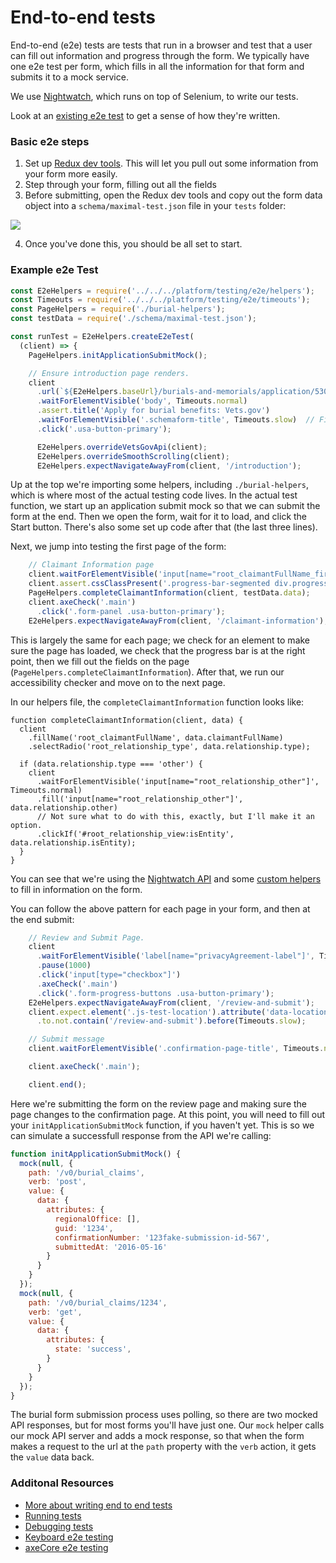 # End-to-end tests

End-to-end (e2e) tests are tests that run in a browser and test that a user can fill out information and progress through the form. We typically have one e2e test per form, which fills in all the information for that form and submits it to a mock service.

We use [Nightwatch](http://nightwatchjs.org/), which runs on top of Selenium, to write our tests.

Look at an [existing e2e test](https://github.com/department-of-veterans-affairs/vets-website/blob/master/src/applications/burials/tests/00-all-fields.e2e.spec.js) to get a sense of how they're written.

### Basic e2e steps

1. Set up [Redux dev tools](https://github.com/zalmoxisus/redux-devtools-extension). This will let you pull out some information from your form more easily.
2. Step through your form, filling out all the fields
3. Before submitting, open the Redux dev tools and copy out the form data object into a `schema/maximal-test.json` file in your `tests` folder:

![](Assets/redux_dev.png)

4. Once you've done this, you should be all set to start.

### Example e2e Test

```js
const E2eHelpers = require('../../../platform/testing/e2e/helpers');
const Timeouts = require('../../../platform/testing/e2e/timeouts');
const PageHelpers = require('./burial-helpers');
const testData = require('./schema/maximal-test.json');

const runTest = E2eHelpers.createE2eTest(
  (client) => {
    PageHelpers.initApplicationSubmitMock();

    // Ensure introduction page renders.
    client
      .url(`${E2eHelpers.baseUrl}/burials-and-memorials/application/530`)
      .waitForElementVisible('body', Timeouts.normal)
      .assert.title('Apply for burial benefits: Vets.gov')
      .waitForElementVisible('.schemaform-title', Timeouts.slow)  // First render of React may be slow.
      .click('.usa-button-primary');

      E2eHelpers.overrideVetsGovApi(client);
      E2eHelpers.overrideSmoothScrolling(client);
      E2eHelpers.expectNavigateAwayFrom(client, '/introduction');
```

Up at the top we're importing some helpers, including `./burial-helpers`, which is where most of the actual testing code lives. In the actual test function, we start up an application submit mock so that we can submit the form at the end. Then we open the form, wait for it to load, and click the Start button. There's also some set up code after that (the last three lines).

Next, we jump into testing the first page of the form:

```js
    // Claimant Information page
    client.waitForElementVisible('input[name="root_claimantFullName_first"]', Timeouts.normal);
    client.assert.cssClassPresent('.progress-bar-segmented div.progress-segment:nth-child(1)', 'progress-segment-complete');
    PageHelpers.completeClaimantInformation(client, testData.data);
    client.axeCheck('.main')
      .click('.form-panel .usa-button-primary');
    E2eHelpers.expectNavigateAwayFrom(client, '/claimant-information');
```

This is largely the same for each page; we check for an element to make sure the page has loaded, we check that the progress bar is at the right point, then we fill out the fields on the page (`PageHelpers.completeClaimantInformation`). After that, we run our accessibility checker and move on to the next page.

In our helpers file, the `completeClaimantInformation` function looks like:

```
function completeClaimantInformation(client, data) {
  client
    .fillName('root_claimantFullName', data.claimantFullName)
    .selectRadio('root_relationship_type', data.relationship.type);

  if (data.relationship.type === 'other') {
    client
      .waitForElementVisible('input[name="root_relationship_other"]', Timeouts.normal)
      .fill('input[name="root_relationship_other"]', data.relationship.other)
      // Not sure what to do with this, exactly, but I'll make it an option.
      .clickIf('#root_relationship_view:isEntity', data.relationship.isEntity);
  }
}
```

You can see that we're using the [Nightwatch API](http://nightwatchjs.org/api) and some [custom helpers](https://github.com/department-of-veterans-affairs/vets-website/tree/master/src/platform/testing/e2e/nightwatch-commands) to fill in information on the form.

You can follow the above pattern for each page in your form, and then at the end submit:

```js
    // Review and Submit Page.
    client
      .waitForElementVisible('label[name="privacyAgreement-label"]', Timeouts.slow)
      .pause(1000)
      .click('input[type="checkbox"]')
      .axeCheck('.main')
      .click('.form-progress-buttons .usa-button-primary');
    E2eHelpers.expectNavigateAwayFrom(client, '/review-and-submit');
    client.expect.element('.js-test-location').attribute('data-location')
      .to.not.contain('/review-and-submit').before(Timeouts.slow);

    // Submit message
    client.waitForElementVisible('.confirmation-page-title', Timeouts.normal);

    client.axeCheck('.main');

    client.end();
```

Here we're submitting the form on the review page and making sure the page changes to the confirmation page. At this point, you will need to fill out your `initApplicationSubmitMock` function, if you haven't yet. This is so we can simulate a successfull response from the API we're calling:

```js
function initApplicationSubmitMock() {
  mock(null, {
    path: '/v0/burial_claims',
    verb: 'post',
    value: {
      data: {
        attributes: {
          regionalOffice: [],
          guid: '1234',
          confirmationNumber: '123fake-submission-id-567',
          submittedAt: '2016-05-16'
        }
      }
    }
  });
  mock(null, {
    path: '/v0/burial_claims/1234',
    verb: 'get',
    value: {
      data: {
        attributes: {
          state: 'success',
        }
      }
    }
  });
}
```

The burial form submission process uses polling, so there are two mocked API responses, but for most forms you'll have just one. Our `mock` helper calls our mock API server and adds a mock response, so that when the form makes a request to the url at the `path` property with the `verb` action, it gets the `value` data back.

### Additonal Resources

- [More about writing end to end tests](https://department-of-veterans-affairs.github.io/veteran-facing-services-tools/getting-started/common-tasks/new-end-to-end-test)
- [Running tests](https://department-of-veterans-affairs.github.io/veteran-facing-services-tools/getting-started/common-tasks/test/)
- [Debugging tests](https://department-of-veterans-affairs.github.io/veteran-facing-services-tools/getting-started/common-tasks/debugging-tests/)
- [Keyboard e2e testing](https://github.com/department-of-veterans-affairs/vets-website/blob/master/docs/Keyboard_e2e.md)
- [axeCore e2e testing](https://github.com/department-of-veterans-affairs/vets-website/blob/6a27450abed0eb724d9fa0334633ff8ffe700f78/src/platform/testing/e2e/nightwatch-commands/axeCheck.js)
